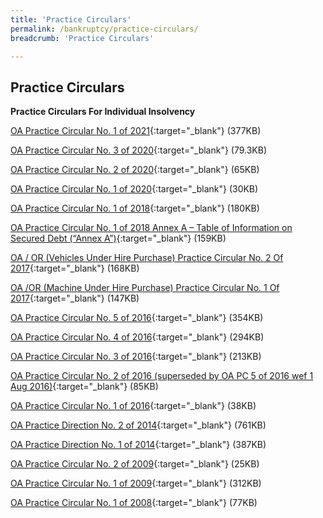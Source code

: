 ```yaml
---
title: 'Practice Circulars'
permalink: /bankruptcy/practice-circulars/
breadcrumb: 'Practice Circulars'

---
```



Practice Circulars
---

**Practice Circulars For Individual Insolvency**

[OA Practice Circular No. 1 of 2021](/files/OAPracticeCircularNo.1of2021.pdf){:target="_blank"} (377KB)

[OA Practice Circular No. 3 of 2020](/files/OAPC3of2020.pdf){:target="_blank"} (79.3KB)

[OA Practice Circular No. 2 of 2020](/files/OAPC2of2020.pdf){:target="_blank"} (65KB)

[OA Practice Circular No. 1 of 2020](/files/OAORPC1of2020.pdf){:target="_blank"} (30KB)

[OA Practice Circular No. 1 of 2018](/files/OAPracticeCircularNo1of2018.pdf){:target="_blank"} (180KB)

[OA Practice Circular No. 1 of 2018 Annex A – Table of Information on Secured Debt (“Annex A”)](/files/AnnexA-TableofInformationonSecuredDebt.pdf){:target="_blank"} (159KB)

[OA / OR (Vehicles Under Hire Purchase) Practice Circular No. 2 Of 2017](/files/PracticeCircularNo2of2017.pdf){:target="_blank"} (168KB)

[OA /OR (Machine Under Hire Purchase) Practice Circular No. 1 Of 2017](/files/PracticeCircular1of2017.pdf){:target="_blank"} (147KB)  

[OA Practice Circular No. 5 of 2016](/files/OAPC5of2016.pdf){:target="_blank"} (354KB)

[OA Practice Circular No. 4 of 2016](/files/PracticeCircular4of2016.pdf){:target="_blank"} (294KB)

[OA Practice Circular No. 3 of 2016](/files/PracticeCircular3of2016.pdf){:target="_blank"} (213KB)

[OA Practice Circular No. 2 of 2016 (superseded by OA PC 5 of 2016 wef 1 Aug 2016)](/files/OAPC2of2016.pdf){:target="_blank"} (85KB)

[OA Practice Circular No. 1 of 2016](/files/OAPC1of2016.pdf){:target="_blank"} (38KB)

[OA Practice Direction No. 2 of 2014](/files/OAPracticeDirectionNo2of2014.pdf){:target="_blank"} (761KB)

[OA Practice Direction No. 1 of 2014](/files/OAPracticeDirectionNo1of2014.pdf){:target="_blank"} (387KB)

[OA Practice Circular No. 2 of 2009](/files/linkclicka4f5.pdf){:target="_blank"} (25KB)

[OA Practice Circular No. 1 of 2009](/files/linkclick157c.pdf){:target="_blank"} (312KB)

[OA Practice Circular No. 1 of 2008](/files/linkclick717a.pdf){:target="_blank"} (77KB)

